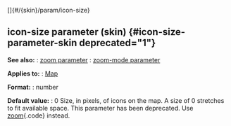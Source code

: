 []{#/{skin}/param/icon-size}
## icon-size parameter (skin) {#icon-size-parameter-skin deprecated="1"}
**See also:**
:   [zoom parameter](#/%7Bskin%7D/param/zoom)
:   [zoom-mode parameter](#/%7Bskin%7D/param/zoom-mode)
<!-- -->
**Applies to:**
:   [Map](#/%7Bskin%7D/control/map)
<!-- -->
**Format:**
:   number
<!-- -->
**Default value:**
:   0
Size, in pixels, of icons on the map. A size of 0 stretches to fit
available space.
This parameter has been deprecated. Use
[zoom](#/%7Bskin%7D/param/zoom){.code} instead.